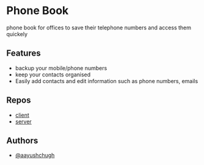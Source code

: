 # Phone Book

phone book for offices to save their telephone numbers and access them quickely

## Features

- backup your mobile/phone numbers
- keep your contacts organised
- Easily add contacts and edit information such as phone numbers, emails

## Repos

- [client](https://github.com/aayushchugh/phone-book-client)
- [server](https://github.com/aayushchugh/phone-book-server)

## Authors

- [@aayushchugh](https://github.com/aayushchugh/)
